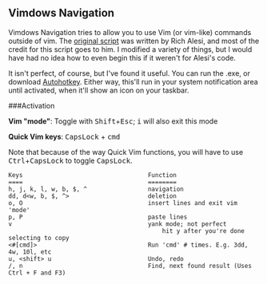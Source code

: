 Vimdows Navigation
------------------

Vimdows Navigation tries to allow you to use Vim (or vim-like) commands outside of vim. 
The [original script](http://www.autohotkey.com/community/viewtopic.php?t=44762)
was written by Rich Alesi, and most of the credit for this script goes to him. I
modified a variety of things, but I would have had no idea how to even
begin this if it weren't for Alesi's code. 

It isn't perfect, of course, but I've found it useful. You can run the .exe, or 
download [Autohotkey](http://www.autohotkey.com). Either way, this'll run in your
system notification area until activated, when it'll show an icon on your taskbar. 

###Activation

**Vim "mode"**: Toggle with <tt>Shift</tt>+<tt>Esc</tt>; <tt>i</tt> will also exit 
this mode


**Quick Vim keys**:  <tt>CapsLock</tt> + <tt>cmd</tt>

Note that because of the way Quick Vim functions, you will have to use 
<tt>Ctrl</tt>+<tt>CapsLock</tt> to toggle <tt>CapsLock</tt>. 

	Keys                                   Function
	====                                   ========
	h, j, k, l, w, b, $, ^                 navigation
	dd, d<w, b, $, ^>                      deletion
	o, O                                   insert lines and exit vim 'mode'
	p, P                                   paste lines
	v                                      yank mode; not perfect
   	                                           hit y after you're done selecting to copy
	<#[cmd]>                               Run 'cmd' # times. E.g. 3dd, 4w, 10l, etc
	u, <shift> u                           Undo, redo
	/, n                                   Find, next found result (Uses Ctrl + F and F3)
	